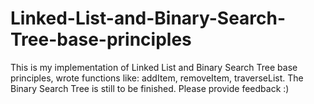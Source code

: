 # Linked-List-and-Binary-Search-Tree-base-principles
This is my implementation of Linked List and Binary Search Tree base principles, wrote functions like: addItem, removeItem, traverseList.
The Binary Search Tree is still to be finished.
Please provide feedback :)
